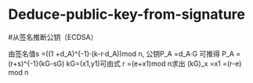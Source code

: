 # Deduce-public-key-from-signature
#从签名推断公钥（ECDSA）


由签名值s =((1 +d_A)^{-1}·(k-r·d_A))mod n, 公钥P_A =d_A·G 可推得 P_A = (r+s)^{-1}(kG-sG) kG=(x1,y1)可由式 r =(e+x1)mod n求出 (kG)_x =x1 =(r-e) mod n

